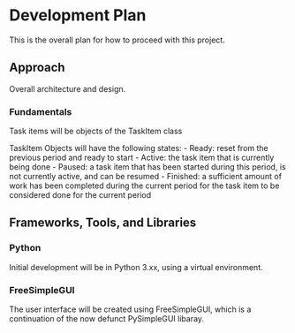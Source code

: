 # Development Plan

This is the overall plan for how to proceed with this project.

## Approach

Overall architecture and design.

### Fundamentals

Task items will be objects of the TaskItem class

TaskItem Objects will have the following states:
    - Ready: reset from the previous period and ready to start
    - Active: the task item that is currently being done
    - Paused: a task item that has been started during this period, 
    is not currently active, and can be resumed
    - Finished: a sufficient amount of work has been completed during
    the current period for the task item to be considered done for the 
    current period
    




## Frameworks, Tools, and Libraries

### Python

Initial development will be in Python 3.xx, using a virtual environment.

### FreeSimpleGUI

The user interface will be created using FreeSimpleGUI, which is a continuation
of the now defunct PySimpleGUI libaray. 

